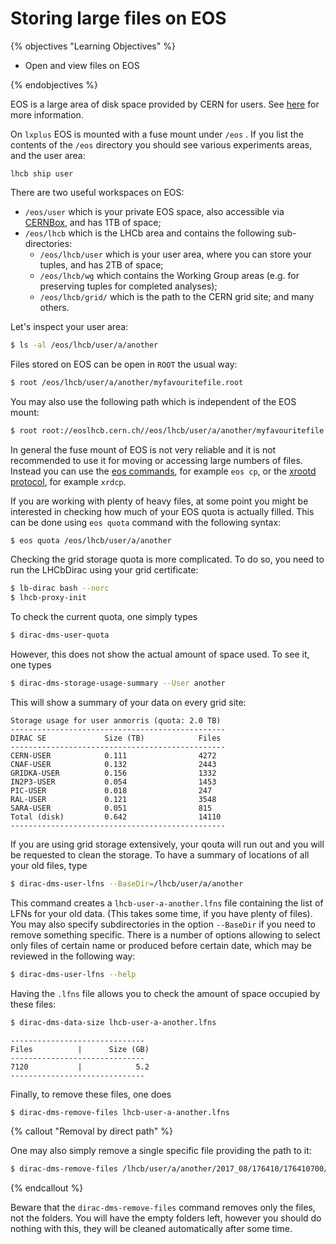 # Storing large files on EOS

{% objectives "Learning Objectives" %}

* Open and view files on EOS

{% endobjectives %} 

EOS is a large area of disk space provided by CERN for users. See [here](http://information-technology.web.cern.ch/services/eos-service) for more information.

On `lxplus` EOS is mounted with a fuse mount under `/eos` .
If you list the contents of the `/eos` directory you should see various experiments areas, and the user area:

```
lhcb ship user
```

There are two useful workspaces on EOS:
- `/eos/user` which is your private EOS space, also accessible via [CERNBox](https://cernbox.cern.ch/), and has 1TB of space;
- `/eos/lhcb` which is the LHCb area and contains the following sub-directories:
  - `/eos/lhcb/user` which is your user area, where you can store your tuples, and has 2TB of space;
  - `/eos/lhcb/wg` which contains the Working Group areas (e.g. for preserving tuples for completed analyses);
  - `/eos/lhcb/grid/` which is the path to the CERN grid site; and many others.

Let's inspect your user area:

```bash
$ ls -al /eos/lhcb/user/a/another
```

Files stored on EOS can be open in `ROOT` the usual way:

```bash
$ root /eos/lhcb/user/a/another/myfavouritefile.root
```

You may also use the following path which is independent of the EOS mount:

```bash
$ root root://eoslhcb.cern.ch//eos/lhcb/user/a/another/myfavouritefile.root
```

In general the fuse mount of EOS is not very reliable and it is not recommended to use it for moving or accessing large numbers of files. Instead you can use the [eos commands](http://eos-docs.web.cern.ch/eos-docs/clicommands.html), for example `eos cp`, or the [xrootd protocol](https://xrootd.slac.stanford.edu/doc/xrdcl-docs/www/xrdcldocs.html#x1-40003), for example `xrdcp`.


If you are working with plenty of heavy files, at some point you might be interested in checking how much of your EOS quota is actually filled. This can be done using `eos quota` command with the following syntax:
```bash
$ eos quota /eos/lhcb/user/a/another
```

Checking the grid storage quota is more complicated. To do so, you need to run the LHCbDirac using your grid certificate:
```bash
$ lb-dirac bash --norc
$ lhcb-proxy-init
```
To check the current quota, one simply types
```bash
$ dirac-dms-user-quota
```
However, this does not show the actual amount of space used. To see it, one types
```bash
$ dirac-dms-storage-usage-summary --User another
```
This will show a summary of your data on every grid site:
```output
Storage usage for user anmorris (quota: 2.0 TB)
------------------------------------------------
DIRAC SE             Size (TB)            Files
------------------------------------------------
CERN-USER            0.111                4272
CNAF-USER            0.132                2443
GRIDKA-USER          0.156                1332
IN2P3-USER           0.054                1453
PIC-USER             0.018                247
RAL-USER             0.121                3548
SARA-USER            0.051                815
Total (disk)         0.642                14110
------------------------------------------------
```
If you are using grid storage extensively, your qouta will run out and you will be requested to clean the storage.
To have a summary of locations of all your old files, type
```bash
$ dirac-dms-user-lfns --BaseDir=/lhcb/user/a/another
```
This command creates a `lhcb-user-a-another.lfns` file containing the list of LFNs for your old data. (This takes some time, if you have plenty of files).
You may also specify subdirectories in the option `--BaseDir` if you need to remove something specific.
There is a number of options allowing to select only files of certain name or produced before certain date, which may be reviewed in the following way:
```bash
$ dirac-dms-user-lfns --help
```
Having the `.lfns` file allows you to check the amount of space occupied by these files:
```bash
$ dirac-dms-data-size lhcb-user-a-another.lfns
```
```output
------------------------------
Files          |      Size (GB)
------------------------------
7120           |            5.2
------------------------------
```
Finally, to remove these files, one does
```bash
$ dirac-dms-remove-files lhcb-user-a-another.lfns
```
{% callout "Removal by direct path" %}

One may also simply remove a single specific file providing the path to it:
```bash
$ dirac-dms-remove-files /lhcb/user/a/another/2017_08/176410/176410700/Tuple.root
```
{% endcallout %}

Beware that the `dirac-dms-remove-files` command removes only the files, not the folders. You will have the empty folders left, however you should do nothing with this, they will be cleaned automatically after some time.
